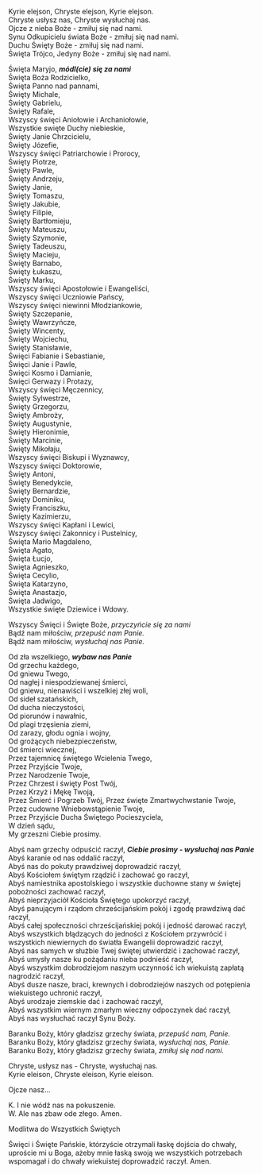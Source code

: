 Kyrie elejson, Chryste elejson, Kyrie elejson.<br>
Chryste usłysz nas, Chryste wysłuchaj nas.<br>
Ojcze z nieba Boże - zmiłuj się nad nami.<br>
Synu Odkupicielu świata Boże - zmiłuj się nad nami.<br>
Duchu Święty Boże - zmiłuj się nad nami.<br>
Święta Trójco, Jedyny Boże - zmiłuj się nad nami.

Święta Maryjo, _**módl(cie) się za nami**_<br>
Święta Boża Rodzicielko,<br>
Święta Panno nad pannami,<br>
Święty Michale,<br>
Święty Gabrielu,<br>
Święty Rafale,<br>
Wszyscy święci Aniołowie i Archaniołowie,<br>
Wszystkie swięte Duchy niebieskie,<br>
Święty Janie Chrzcicielu,<br>
Święty Józefie,<br>
Wszyscy święci Patriarchowie i Prorocy,<br>
Święty Piotrze,<br>
Święty Pawle,<br>
Święty Andrzeju,<br>
Święty Janie,<br>
Święty Tomaszu,<br>
Święty Jakubie,<br>
Święty Filipie,<br>
Święty Bartłomieju,<br>
Święty Mateuszu,<br>
Święty Szymonie,<br>
Święty Tadeuszu,<br>
Święty Macieju,<br>
Święty Barnabo,<br>
Święty Łukaszu,<br>
Święty Marku,<br>
Wszyscy święci Apostołowie i Ewangeliści,<br>
Wszyscy święci Uczniowie Pańscy,<br>
Wszyscy święci niewinni Młodziankowie,<br>
Święty Szczepanie,<br>
Święty Wawrzyńcze,<br>
Święty Wincenty,<br>
Święty Wojciechu,<br>
Święty Stanisławie,<br>
Święci Fabianie i Sebastianie,<br>
Święci Janie i Pawle,<br>
Święci Kosmo i Damianie,<br>
Święci Gerwazy i Protazy,<br>
Wszyscy święci Męczennicy,<br>
Święty Sylwestrze,<br>
Święty Grzegorzu,<br>
Święty Ambroży,<br>
Święty Augustynie,<br>
Święty Hieronimie,<br>
Święty Marcinie,<br>
Święty Mikołaju,<br>
Wszyscy święci Biskupi i Wyznawcy,<br>
Wszyscy święci Doktorowie,<br>
Święty Antoni,<br>
Święty Benedykcie,<br>
Święty Bernardzie,<br>
Święty Dominiku,<br>
Święty Franciszku,<br>
Święty Kazimierzu,<br>
Wszyscy święci Kapłani i Lewici,<br>
Wszyscy święci Zakonnicy i Pustelnicy,<br>
Święta Mario Magdaleno,<br>
Święta Agato,<br>
Święta Łucjo,<br>
Święta Agnieszko,<br>
Święta Cecylio,<br>
Święta Katarzyno,<br>
Święta Anastazjo,<br>
Święta Jadwigo,<br>
Wszystkie święte Dziewice i Wdowy.

Wszyscy Święci i Święte Boże, _przyczyńcie się za nami_<br>
Bądź nam miłościw, _przepuść nam Panie._<br>
Bądź nam miłościw, _wysłuchaj nas Panie._

Od zła wszelkiego, _**wybaw nas Panie**_<br>
Od grzechu każdego,<br>
Od gniewu Twego,<br>
Od nagłej i niespodziewanej śmierci,<br>
Od gniewu, nienawiści i wszelkiej złej woli,<br>
Od sideł szatańskich,<br>
Od ducha nieczystości,<br>
Od piorunów i nawałnic,<br>
Od plagi trzęsienia ziemi,<br>
Od zarazy, głodu ognia i wojny,<br>
Od grożących niebezpieczeństw,<br>
Od śmierci wiecznej,<br>
Przez tajemnicę świętego Wcielenia Twego,<br>
Przez Przyjście Twoje,<br>
Przez Narodzenie Twoje,<br>
Przez Chrzest i święty Post Twój,<br>
Przez Krzyż i Mękę Twoją,<br>
Przez Śmierć i Pogrzeb Twój, Przez święte Zmartwychwstanie Twoje,<br>
Przez cudowne Wniebowstąpienie Twoje,<br>
Przez Przyjście Ducha Świętego Pocieszyciela,<br>
W dzień sądu,<br>
My grzeszni Ciebie prosimy.

Abyś nam grzechy odpuścić raczył, _**Ciebie prosimy - wysłuchaj nas Panie**_<br>
Abyś karanie od nas oddalić raczył,<br>
Abyś nas do pokuty prawdziwej doprowadzić raczył,<br>
Abyś Kościołem świętym rządzić i zachować go raczył,<br>
Abyś namiestnika apostolskiego i wszystkie duchowne stany w świętej pobożności zachować raczył,<br>
Abyś nieprzyjaciół Kościoła Świętego upokorzyć raczył,<br>
Abyś panującym i rządom chrześcijańskim pokój i zgodę prawdziwą dać raczył,<br>
Abyś całej społeczności chrześcijańskiej pokój i jedność darować raczył,<br>
Abyś wszystkich błądzących do jedności z Kościołem przywrócić i
wszystkich niewiernych do światła Ewangelii doprowadzić raczył,<br>
Abyś nas samych w służbie Twej świętej utwierdzić i zachować raczył,<br>
Abyś umysły nasze ku pożądaniu nieba podnieść raczył,<br>
Abyś wszystkim dobrodziejom naszym uczynność ich wiekuistą zapłatą nagrodzić raczył,<br>
Abyś dusze nasze, braci, krewnych i dobrodziejów naszych od potępienia wiekuistego uchronić raczył,<br>
Abyś urodzaje ziemskie dać i zachować raczył,<br>
Abyś wszystkim wiernym zmarłym wieczny odpoczynek dać raczył,<br>
Abyś nas wysłuchać raczył Synu Boży.

Baranku Boży, który gładzisz grzechy świata, _przepuść nam, Panie._<br>
Baranku Boży, który gładzisz grzechy świata, _wysłuchaj nas, Panie._<br>
Baranku Boży, który gładzisz grzechy świata, _zmiłuj się nad nami._

Chryste, usłysz nas - Chryste, wysłuchaj nas.<br>
Kyrie eleison, Chryste eleison, Kyrie eleison.

Ojcze nasz...

K. I nie wódź nas na pokuszenie.<br>
W. Ale nas zbaw ode złego. Amen.

Modlitwa do Wszystkich Świętych

Święci i Święte Pańskie, którzyście otrzymali łaskę dojścia do chwały, uproście mi u Boga, ażeby mnie łaską swoją we wszystkich potrzebach wspomagał i do chwały wiekuistej doprowadzić raczył. Amen.
